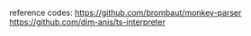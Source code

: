 reference codes:
https://github.com/brombaut/monkey-parser
https://github.com/dim-anis/ts-interpreter
